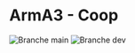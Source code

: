 # ArmA3 - Coop

![Branche main](https://github.com/github/docs/actions/workflows/main.yml/badge.svg?branch=main)
![Branche dev](https://github.com/github/docs/actions/workflows/main.yml/badge.svg?branch=dev)
